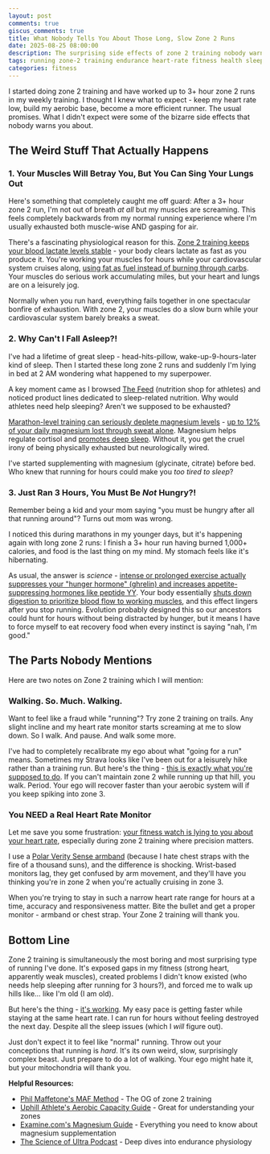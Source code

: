 ```yaml
---
layout: post
comments: true
giscus_comments: true
title: What Nobody Tells You About Those Long, Slow Zone 2 Runs
date: 2025-08-25 08:00:00
description: The surprising side effects of zone 2 training nobody warns you about - from sleep issues to ego checks
tags: running zone-2 training endurance heart-rate fitness health sleep nutrition
categories: fitness
---
```


I started doing zone 2 training and have worked up to 3+ hour zone 2 runs in my weekly training. I thought I knew what to expect - keep my heart rate low, build my aerobic base, become a more efficient runner. The usual promises. What I didn't expect were some of the bizarre side effects that nobody warns you about.

## **The Weird Stuff That Actually Happens**

### **1. Your Muscles Will Betray You, But You Can Sing Your Lungs Out**

Here's something that completely caught me off guard: After a 3+ hour zone 2 run, I'm not out of breath _at all_ but my muscles are screaming. This feels completely backwards from my normal running experience where I'm usually exhausted both muscle-wise AND gasping for air.

There's a fascinating physiological reason for this. [Zone 2 training keeps your blood lactate levels stable](https://www.trainingpeaks.com/blog/zone-2-training-for-endurance-athletes/) - your body clears lactate as fast as you produce it. You're working your muscles for hours while your cardiovascular system cruises along, [using fat as fuel instead of burning through carbs](https://www.ncbi.nlm.nih.gov/pmc/articles/PMC6188999/). Your muscles do serious work accumulating miles, but your heart and lungs are on a leisurely jog.

Normally when you run hard, everything fails together in one spectacular bonfire of exhaustion. With zone 2, your muscles do a slow burn while your cardiovascular system barely breaks a sweat.

### **2. Why Can't I Fall Asleep?!**

I've had a lifetime of great sleep - head-hits-pillow, wake-up-9-hours-later kind of sleep. Then I started these long zone 2 runs and suddenly I'm lying in bed at 2 AM wondering what happened to my superpower.

A key moment came as I browsed [The Feed](https://thefeed.com/) (nutrition shop for athletes) and noticed product lines dedicated to sleep-related nutrition. Why would athletes need help sleeping? Aren't we supposed to be exhausted?

[Marathon-level training can seriously deplete magnesium levels](https://pubmed.ncbi.nlm.nih.gov/17172008/) - [up to 12% of your daily magnesium lost through sweat alone](https://runnersconnect.net/magnesium-for-runners/). Magnesium helps regulate cortisol and [promotes deep sleep](https://pubmed.ncbi.nlm.nih.gov/21199787/). Without it, you get the cruel irony of being physically exhausted but neurologically wired.

I've started supplementing with magnesium (glycinate, citrate) before bed. Who knew that running for hours could make you _too tired to sleep_?

### **3. Just Ran 3 Hours, You Must Be _Not_ Hungry?!**

Remember being a kid and your mom saying "you must be hungry after all that running around"? Turns out mom was wrong.

I noticed this during marathons in my younger days, but it's happening again with long zone 2 runs: I finish a 3+ hour run having burned 1,000+ calories, and food is the last thing on my mind. My stomach feels like it's hibernating.

As usual, the answer is _science_ \- [intense or prolonged exercise actually suppresses your "hunger hormone" (ghrelin) and increases appetite-suppressing hormones like peptide YY](https://www.ncbi.nlm.nih.gov/pmc/articles/PMC5133060/). Your body essentially [shuts down digestion to prioritize blood flow to working muscles](https://www.runnersworld.com/nutrition-weight-loss/a30980352/eating-after-workout-run-refuel-not-hungry/), and this effect lingers after you stop running. Evolution probably designed this so our ancestors could hunt for hours without being distracted by hunger, but it means I have to force myself to eat recovery food when every instinct is saying "nah, I'm good."

## **The Parts Nobody Mentions**

Here are two notes on Zone 2 training which I will mention:

### **Walking. So. Much. Walking.**

Want to feel like a fraud while "running"? Try zone 2 training on trails. Any slight incline and my heart rate monitor starts screaming at me to slow down. So I walk. And pause. And walk some more.

I've had to completely recalibrate my ego about what "going for a run" means. Sometimes my Strava looks like I've been out for a leisurely hike rather than a training run. But here's the thing \- [this is exactly what you're supposed to do](https://www.8020endurance.com/8020-zone-calculator/). If you can't maintain zone 2 while running up that hill, you walk. Period. Your ego will recover faster than your aerobic system will if you keep spiking into zone 3\.

### **You NEED a Real Heart Rate Monitor**

Let me save you some frustration: [your fitness watch is lying to you about your heart rate](https://www.dcrainmaker.com/2021/01/optical-heart-rate-accuracy-2021.html), especially during zone 2 training where precision matters.

I use a [Polar Verity Sense armband](https://www.polar.com/us-en/products/accessories/polar-verity-sense) (because I hate chest straps with the fire of a thousand suns), and the difference is shocking. Wrist-based monitors lag, they get confused by arm movement, and they'll have you thinking you're in zone 2 when you're actually cruising in zone 3\.

When you're trying to stay in such a narrow heart rate range for hours at a time, accuracy and responsiveness matter. Bite the bullet and get a proper monitor \- armband or chest strap. Your Zone 2 training will thank you.

## **Bottom Line**

Zone 2 training is simultaneously the most boring and most surprising type of running I've done. It's exposed gaps in my fitness (strong heart, apparently weak muscles), created problems I didn't know existed (who needs help sleeping after running for 3 hours?), and forced me to walk up hills like… like I'm old (I am old).

But here's the thing \- [it's working](https://www.strongerbyscience.com/avoiding-cardio-could-be-holding-you-back/). My easy pace is getting faster while staying at the same heart rate. I can run for hours without feeling destroyed the next day. Despite all the sleep issues (which I _will_ figure out).

Just don't expect it to feel like "normal" running. Throw out your conceptions that running is _hard_. It's its own weird, slow, surprisingly complex beast. Just prepare to do a lot of walking. Your ego might hate it, but your mitochondria will thank you.

**Helpful Resources:**

- [Phil Maffetone's MAF Method](https://philmaffetone.com/method/) \- The OG of zone 2 training
- [Uphill Athlete's Aerobic Capacity Guide](https://uphillathlete.com/aerobic-training/aerobic-anaerobic-threshold-self-assessment/) \- Great for understanding your zones
- [Examine.com's Magnesium Guide](https://examine.com/supplements/magnesium/) \- Everything you need to know about magnesium supplementation
- [The Science of Ultra Podcast](https://www.scienceofultra.com/podcasts/) \- Deep dives into endurance physiology
